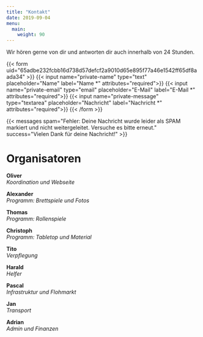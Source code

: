 ```yaml
---
title: "Kontakt"
date: 2019-09-04
menu:
  main:
    weight: 90
---
```


Wir hören gerne von dir und antworten dir auch innerhalb von 24 Stunden.

{{< form uid="65adbe232fcbb16d738d57defcf2a9010d65e895f77a46e1542ff65df8aada34" >}}
  {{< input name="private-name" type="text" placeholder="Name" label="Name *" attributes="required">}}
  {{< input name="private-email" type="email" placeholder="E-Mail" label="E-Mail *" attributes="required">}}
  {{< input name="private-message" type="textarea" placeholder="Nachricht" label="Nachricht *" attributes="required">}}
{{< /form >}}

{{< messages spam="Fehler: Deine Nachricht wurde leider als SPAM markiert und nicht weitergeleitet. Versuche es bitte erneut." success="Vielen Dank für deine Nachricht!" >}}

# Organisatoren

**Oliver**\
_Koordination und Webseite_

**Alexander**\
_Programm: Brettspiele und Fotos_

**Thomas**\
_Programm: Rollenspiele_

**Christoph**\
_Programm: Tabletop und Material_

**Tito**\
_Verpflegung_

**Harald**\
_Helfer_

**Pascal**\
_Infrastruktur und Flohmarkt_

**Jan**\
_Transport_

**Adrian**\
_Admin und Finanzen_
